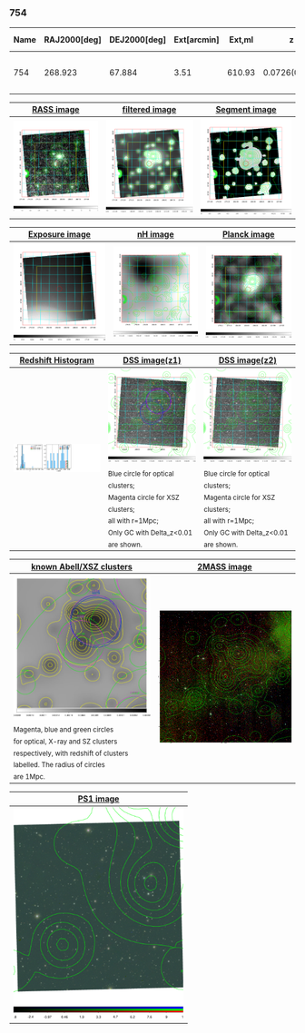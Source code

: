 <div STYLE="page-break-after: always;"></div>

### 754

|Name|RAJ2000[deg]|DEJ2000[deg] |Ext[arcmin]| Ext,ml | z | z_src| C|GC(XSZ,Delta_z<0.01)| GC(OPT,Delta_z<0.01)|GC| R_sig[arcmin] | R500[arcmin] | R500[Mpc]| CRsig[c/s] | CR500[c/s] |L500[1E44 erg/s]|F500[1E-12 erg/s/cm^2]| M500[1E14 Msun]|Tx[keV]|Cnt_sig|Beta|Rc[arcmin]|Comment|Alias|
|---|---|---|---|---|---|------|---|--------|---------|----------|---|---|---|---|---|---|---|---|---|---|---|---|---|---|
|754| 268.923| 67.884| 3.51| 610.93| 0.0726(0.008)| z1,| G| -| -| MCXC, N, PSZ2, Tar, W| 24.206| 10.008| 0.830| 0.271(0.008)| 0.247(0.008)| 0.560(0.020)| 4.348(0.154)| 1.74(0.03)| 3.08(0.04)| 5252.4| 0.916(-0.086+0.059)| 16.029(-1.496+0.958)| -| k432|

|[RASS image](../image/754/754_img.pdf)|[filtered image](../image/754/754_fil.pdf)|[Segment image](../image/754/754_seg.pdf)|
|-------------------|--------------------|-------------------|
| <img src="../image/754/754_img.png" width="300">  | <img src="../image/754/754_fil.png" width="300">   | <img src="../image/754/754_seg.png" width="300">  |

|[Exposure image](../image/754/754_mex.pdf)| [nH image](../image/754/754_nh.pdf)| [Planck image](../image/754/754_p.pdf)|
|-------------------|--------------------|-------------------|
|<img src="../image/754/754_mex.png" width="300">   | <img src="../image/754/754_nh.png" width="300">    | <img src="../image/754/754_p.png" width="300"> |

|[Redshift Histogram](../image/754/754_zg.pdf) | [DSS image(z1)](../image/754/754_dss_z1.pdf)      |  [DSS image(z2)](../image/754/754_dss_z2.pdf)    |
|-------------------|--------------------|-------------------|
|<img src="../image/754/754_zg.png" width="300"> |<img src="../image/754/754_dss_z1.png" width="300"> <sub><br>Blue circle for optical clusters; <br>Magenta circle for XSZ clusters; <br>all with r=1Mpc; <br>Only GC with Delta_z<0.01 are shown. </sub>| <img src="../image/754/754_dss_z2.png" width="300"><sub><br>Blue circle for optical clusters; <br>Magenta circle for XSZ clusters; <br>all with r=1Mpc; <br>Only GC with Delta_z<0.01 are shown. </sub> |

|[known Abell/XSZ clusters](../image/754/754_gc.pdf) | [2MASS image](../image/754/754_2mass.pdf)      |
|-------------------|-------------------|
|<img src=../image/754/754_gc.png width="300"> <br><sub>Magenta, blue and green circles <br>for optical, X-ray and SZ clusters <br>respectively, with redshift of clusters <br>labelled. The radius of circles <br>are 1Mpc.</sub>|<img src="../image/754/754_2mass.png" width="300">  |

|[PS1 image](../image/754/754_ps1.pdf)            |
|-------------------|
| <img src="../image/754/754_ps1.pdf" width="300">  |
